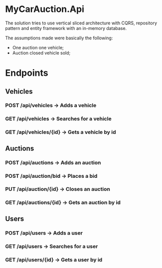 # MyCarAuction.Api

The solution tries to use vertical sliced architecture with CQRS, repository pattern and entity framework with an in-memory database.

The assumptions made were basically the following:

- One auction one vehicle;
- Auction closed vehicle sold;

# Endpoints

## Vehicles

### POST /api/vehicles -> Adds a vehicle

### GET /api/vehicles -> Searches for a vehicle

### GET /api/vehicles/{id} -> Gets a vehicle by id

## Auctions

### POST /api/auctions -> Adds an auction

### POST /api/auction/bid -> Places a bid

### PUT /api/auction/{id} -> Closes an auction

### GET /api/auctions/{id} -> Gets an auction by id

## Users

### POST /api/users -> Adds a user

### GET /api/users -> Searches for a user

### GET /api/users/{id} -> Gets a user by id
